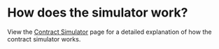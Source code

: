 # How does the simulator work?

View the [Contract Simulator](../what-are-the-utilities/bots/defi-robot-simulator/) page for a detailed explanation of how the contract simulator works.
